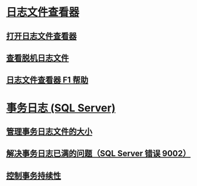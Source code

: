 # [日志文件查看器](log-file-viewer.md)
## [打开日志文件查看器](open-log-file-viewer.md)
## [查看脱机日志文件](view-offline-log-files.md)
## [日志文件查看器 F1 帮助](log-file-viewer-f1-help.md)
# [事务日志 (SQL Server)](the-transaction-log-sql-server.md)
## [管理事务日志文件的大小](manage-the-size-of-the-transaction-log-file.md)
## [解决事务日志已满的问题（SQL Server 错误 9002）](troubleshoot-a-full-transaction-log-sql-server-error-9002.md)
## [控制事务持续性](control-transaction-durability.md)
